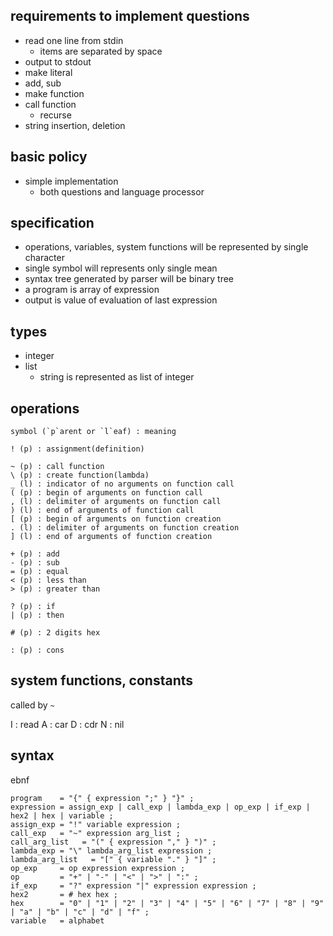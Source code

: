 ## requirements to implement questions

* read one line from stdin
  * items are separated by space
* output to stdout
* make literal
* add, sub
* make function
* call function
  * recurse
* string insertion, deletion

## basic policy

* simple implementation
  * both questions and language processor

## specification

* operations, variables, system functions will be represented by single character
* single symbol will represents only single mean
* syntax tree generated by parser will be binary tree
* a program is array of expression
* output is value of evaluation of last expression

## types

* integer
* list
  * string is represented as list of integer

## operations

```
symbol (`p`arent or `l`eaf) : meaning

! (p) : assignment(definition)

~ (p) : call function
\ (p) : create function(lambda)
_ (l) : indicator of no arguments on function call
( (p) : begin of arguments on function call
, (l) : delimiter of arguments on function call
) (l) : end of arguments of function call
[ (p) : begin of arguments on function creation
. (l) : delimiter of arguments on function creation
] (l) : end of arguments of function creation

+ (p) : add
- (p) : sub
= (p) : equal
< (p) : less than
> (p) : greater than

? (p) : if
| (p) : then

# (p) : 2 digits hex

: (p) : cons

```

## system functions, constants

called by `~`

I : read
A : car
D : cdr
N : nil

## syntax

ebnf

```
program    = "{" { expression ";" } "}" ;
expression = assign_exp | call_exp | lambda_exp | op_exp | if_exp | hex2 | hex | variable ;
assign_exp = "!" variable expression ;
call_exp   = "~" expression arg_list ;
call_arg_list   = "(" { expression "," } ")" ;
lambda_exp = "\" lambda_arg_list expression ;
lambda_arg_list   = "[" { variable "." } "]" ;
op_exp     = op expression expression ;
op         = "+" | "-" | "<" | ">" | ":" ;
if_exp     = "?" expression "|" expression expression ;
hex2       = # hex hex ;
hex        = "0" | "1" | "2" | "3" | "4" | "5" | "6" | "7" | "8" | "9" | "a" | "b" | "c" | "d" | "f" ;
variable   = alphabet
```

